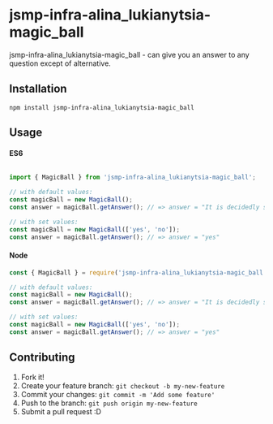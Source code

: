 # jsmp-infra-alina_lukianytsia-magic_ball

jsmp-infra-alina_lukianytsia-magic_ball - can give you an answer to any question except of alternative.

## Installation

```shell
npm install jsmp-infra-alina_lukianytsia-magic_ball
```

## Usage

#### ES6

```js

import { MagicBall } from 'jsmp-infra-alina_lukianytsia-magic_ball';

// with default values:
const magicBall = new MagicBall();
const answer = magicBall.getAnswer(); // => answer = "It is decidedly so"

// with set values:
const magicBall = new MagicBall(['yes', 'no']);
const answer = magicBall.getAnswer(); // => answer = "yes"
```

#### Node

```js
const { MagicBall } = require('jsmp-infra-alina_lukianytsia-magic_ball');

// with default values:
const magicBall = new MagicBall();
const answer = magicBall.getAnswer(); // => answer = "It is decidedly so"

// with set values:
const magicBall = new MagicBall(['yes', 'no']);
const answer = magicBall.getAnswer(); // => answer = "yes"

```

## Contributing

1. Fork it!
2. Create your feature branch: `git checkout -b my-new-feature`
3. Commit your changes: `git commit -m 'Add some feature'`
4. Push to the branch: `git push origin my-new-feature`
5. Submit a pull request :D
